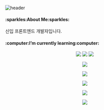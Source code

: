 ![header](https://capsule-render.vercel.app/api?type=waving&color=gradient&customColorList=3&height=250&section=header&text=Song's%20Git%20Hub&fontSize=70)

<h4>:sparkles:About Me:sparkles:</h4>
<p>신입 프론트엔드 개발자입니다.</p>

<h4>:computer:I’m currently learning:computer:</h4>
<div align="center">
  <img src="https://img.shields.io/badge/HTML-E34F26?style=flat-square&logo=HTML5&logoColor=white"/>
  <img src="https://img.shields.io/badge/CSS-1572B6?style=flat-square&logo=CSS3&logoColor=white"/>
  <img src="https://img.shields.io/badge/JavaScript-F7DF1E?style=flat-square&logo=JavaScript&logoColor=white"/>
</div>

<div align="center">
  <p><img src="https://img.shields.io/badge/React-61DAFB?style=flat-square&logo=React&logoColor=white"/></p>
  <p><img src="https://img.shields.io/badge/Redux-764ABC?style=flat-square&logo=Redux&logoColor=white"/></p>
  <p><img src="https://img.shields.io/badge/React Router-CA4245?style=flat-square&logo=React Router&logoColor=white"/></p>
  <p></p>
  <p></p>
</div>

<div align="center">
  <p><img src="https://img.shields.io/badge/Visual Studio Code-007ACC?style=flat-square&logo=Visual Studio Code&logoColor=white"/></p>
  <p><img src="https://img.shields.io/badge/GitHub-181717?style=flat-square&logo=GitHub&logoColor=white"/></p>
</div>


<!-- <img src="https://img.shields.io/badge/Sass-CC6699?style=flat-square&logo=Sass&logoColor=white"/>
<img src="https://img.shields.io/badge/npm-CB3837?style=flat-square&logo=npm&logoColor=white"/>
 -->





